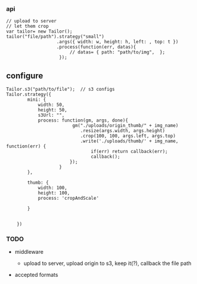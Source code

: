 
###	api
	// upload to server
	// let them crop
	var tailor= new Tailor();
	tailor("file/path").strategy("small")
					   .args({ width: w, height: h, left: , top: t })
					   .process(function(err, datas){
					   		// datas= { path: "path/to/img",  };
					   	});


##	configure
	Tailor.s3("path/to/file");  // s3 configs
	Tailor.strategy({
			mini: {
				width: 50,
				height: 50,
				s3Url: "",
				process: function(gm, args, done){
							 gm("./uploads/origin_thumb/" + img_name)
				                .resize(args.width, args.height)
				                .crop(100, 100, args.left, args.top)
				                .write('./uploads/thumb/' + img_name, function(err) {
				                    if(err) return callback(err);
				                    callback();
				            });
						}
			},

			thumb: {
				width: 100,
				height: 100,
				process: 'cropAndScale'

			}


		})

### TODO
*	middleware
	*	upload to server, upload origin to s3, keep it(?), callback the file path

*	accepted formats